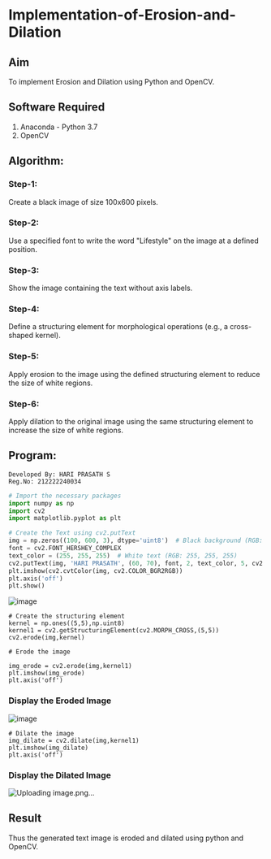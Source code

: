 # Implementation-of-Erosion-and-Dilation
## Aim
To implement Erosion and Dilation using Python and OpenCV.
## Software Required
1. Anaconda - Python 3.7
2. OpenCV
## Algorithm:
### Step-1:
Create a black image of size 100x600 pixels.
### Step-2:
Use a specified font to write the word "Lifestyle" on the image at a defined position.
### Step-3:
Show the image containing the text without axis labels.
### Step-4:
Define a structuring element for morphological operations (e.g., a cross-shaped kernel).
### Step-5:
Apply erosion to the image using the defined structuring element to reduce the size of white regions.
### Step-6:
Apply dilation to the original image using the same structuring element to increase the size of white regions.
 
## Program:
```
Developed By: HARI PRASATH S
Reg.No: 212222240034
```
``` Python
# Import the necessary packages
import numpy as np
import cv2
import matplotlib.pyplot as plt

# Create the Text using cv2.putText
img = np.zeros((100, 600, 3), dtype='uint8')  # Black background (RGB: 0, 0, 0)
font = cv2.FONT_HERSHEY_COMPLEX
text_color = (255, 255, 255)  # White text (RGB: 255, 255, 255)
cv2.putText(img, 'HARI PRASATH', (60, 70), font, 2, text_color, 5, cv2.LINE_AA)
plt.imshow(cv2.cvtColor(img, cv2.COLOR_BGR2RGB))
plt.axis('off')
plt.show()
```
![image](https://github.com/user-attachments/assets/d89b74c4-0547-4633-883d-9a048f0f0143)


```
# Create the structuring element
kernel = np.ones((5,5),np.uint8)
kernel1 = cv2.getStructuringElement(cv2.MORPH_CROSS,(5,5))
cv2.erode(img,kernel)
```
```
# Erode the image

img_erode = cv2.erode(img,kernel1)
plt.imshow(img_erode)
plt.axis('off')
```
### Display the Eroded Image
![image](https://github.com/user-attachments/assets/a1896880-dd15-44cb-9ca2-f1bb46b33110)

```
# Dilate the image
img_dilate = cv2.dilate(img,kernel1)
plt.imshow(img_dilate)
plt.axis('off')

```
### Display the Dilated Image
![Uploading image.png…]()


## Result
Thus the generated text image is eroded and dilated using python and OpenCV.
